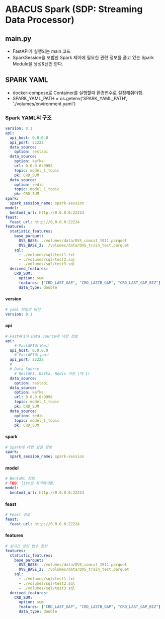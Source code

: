 # ABACUS Spark (SDP: Streaming Data Processor)

## main.py

- FastAPI가 실행되는 main 코드
- SparkSession을 포함한 Spark 제어에 필요한 관련 정보를 품고 있는 Spark Module을 생성&선언 한다.

## SPARK YAML

- docker-compose로 Container를 실행할때 환경변수로 설정해줘야함.
- SPARK_YAML_PATH = os.getenv('SPARK_YAML_PATH', './volumes/environment.yaml')

### Spark YAML의 구조

```yaml
version: 0.1
api:
  api_host: 0.0.0.0
  api_port: 22222
  data_source:
    option: restapi
  data_source:
    option: kafka
    url: 0.0.0.0:9998
    topic: model_1_topic
    pk: CRD_SUM
  data_source:
    option: redis
    topic: model_1_topic
    pk: CRD_SUM
spark:
  spark_session_name: spark-session
model:
  bentoml_url: http://0.0.0.0:22223
feast:
  feast_url: http://0.0.0.0:22224
features:
  statistic_features:
    base_parquet:
      OVS_BASE: ./volumes/data/OVS_concat_1911.parquet
      OVS_BASE_2: ./volumes/data/OVS_train_test.parquet
    sql:
      - ./volumes/sql/test1.txt
      - ./volumes/sql/test2.sql
      - ./volumes/sql/test3.sql
  derived_features:
    CRD_SUM:
      option: sum
      features: ["CRD_LAST_GAP", "CRD_LASTB_GAP", "CRD_LAST_GAP_BIZ"]
      data_type: double
```

#### version

```yaml
# yaml 파일의 버전
version: 0.1
```

#### api

```yaml
# FastAPI와 Data Source에 대한 정보
api:
	# FastAPI의 Host
  api_host: 0.0.0.0
 	# FastAPI의 port
  api_port: 22222
  #
  # Data Source
	# RestAPI, Kafka, Redis 지원 (택 1)
  data_source:
    option: restapi
  data_source:
    option: kafka
    url: 0.0.0.0:9998
    topic: model_1_topic
    pk: CRD_SUM
  data_source:
    option: redis
    topic: model_1_topic
    pk: CRD_SUM
```

#### spark

```yaml
# Spark에 대한 설정 정보
spark:
  spark_session_name: spark-session
```

#### model

```yaml
# BentoML 정보
# TBD: list로 처리해야함.
model:
  bentoml_url: http://0.0.0.0:22223
```

#### feast

```yaml
# Feast 정보
feast:
  feast_url: http://0.0.0.0:22224
```

#### features

```yaml
# 실시간 생성 변수 정보
features:
  statistic_features:
    base_parquet:
      OVS_BASE: ./volumes/data/OVS_concat_1911.parquet
      OVS_BASE_2: ./volumes/data/OVS_train_test.parquet
    sql:
      - ./volumes/sql/test1.txt
      - ./volumes/sql/test2.sql
      - ./volumes/sql/test3.sql
  derived_features:
    CRD_SUM:
      option: sum
      features: ["CRD_LAST_GAP", "CRD_LASTB_GAP", "CRD_LAST_GAP_BIZ"]
      data_type: double
```

